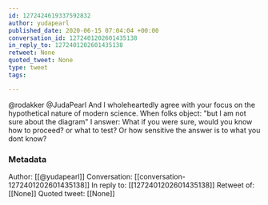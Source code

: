 ```yaml
---
id: 1272424619337592832
author: yudapearl
published_date: 2020-06-15 07:04:04 +00:00
conversation_id: 1272401202601435138
in_reply_to: 1272401202601435138
retweet: None
quoted_tweet: None
type: tweet
tags:

---
```


@rodakker @JudaPearl And I wholeheartedly agree with your focus on the hypothetical nature of modern science. When folks object: "but I am not sure about the diagram" I answer: What if you were sure, would you know how to proceed? or what to test? Or how sensitive the answer is to what you dont know?

### Metadata

Author: [[@yudapearl]]
Conversation: [[conversation-1272401202601435138]]
In reply to: [[1272401202601435138]]
Retweet of: [[None]]
Quoted tweet: [[None]]
